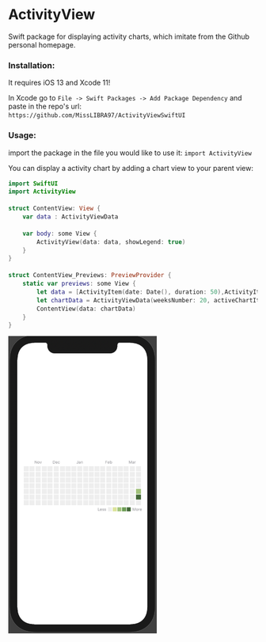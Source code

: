 # ActivityView

Swift package for displaying activity charts, which imitate from the Github personal homepage.

### Installation:

It requires iOS 13 and Xcode 11!

In Xcode go to `File -> Swift Packages -> Add Package Dependency` and paste in the repo's url: `https://github.com/MissLIBRA97/ActivityViewSwiftUI`

### Usage:

import the package in the file you would like to use it: `import ActivityView`

You can display a activity chart by adding a chart view to your parent view:

``` swift
import SwiftUI
import ActivityView

struct ContentView: View {
    var data : ActivityViewData
    
    var body: some View {
        ActivityView(data: data, showLegend: true)
    }
}

struct ContentView_Previews: PreviewProvider {
    static var previews: some View {
        let data = [ActivityItem(date: Date(), duration: 50),ActivityItem(date: Date().addingTimeInterval(TimeInterval(-86400)), duration: 30)]
        let chartData = ActivityViewData(weeksNumber: 20, activeChartItems: data)
        ContentView(data: chartData)
    }
}
```

<img src="./Screenshot.png" width="300"  alt="ActivityView"/>

